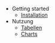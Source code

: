 - Getting started
  - [Installation](de/install.md "Statisfying - Installation")
- Nutzung
  - [Tabellen](de/usage-tables.md "Statisfying - Tabellen")
  - [Charts](de/usage-graphs.md "Statisfying - Charts")

